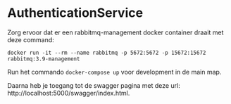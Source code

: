 # AuthenticationService

Zorg ervoor dat er een rabbitmq-management docker container draait met deze command:
```
docker run -it --rm --name rabbitmq -p 5672:5672 -p 15672:15672 rabbitmq:3.9-management
```

Run het commando `docker-compose up` voor development in de main map.

Daarna heb je toegang tot de swagger pagina met deze url: http://localhost:5000/swagger/index.html.

